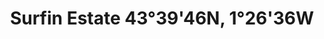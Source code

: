 ---
title: "Surfin Estate 43°39'46N, 1°26'36W"
url: /soorts-hossegor/surfin-estate-43deg3946n-1deg2636w/
shop: vêtements
---